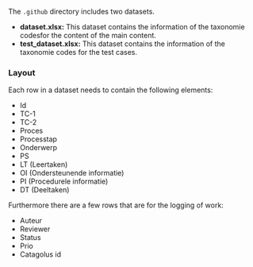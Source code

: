 The `.github` directory includes two datasets. 
- **dataset.xlsx:** This dataset contains the information of the taxonomie codesfor the content of the main content.
- **test_dataset.xlsx:** This dataset contains the information of the taxonomie codes for the test cases.

### Layout
Each row in a dataset needs to contain the following elements:
- Id
- TC-1
- TC-2
- Proces
- Processtap
- Onderwerp
- PS 
- LT (Leertaken)
- OI (Ondersteunende informatie)
- PI (Procedurele informatie)
- DT (Deeltaken)

Furthermore there are a few rows that are for the logging of work:
- Auteur
- Reviewer
- Status
- Prio
- Catagolus id



